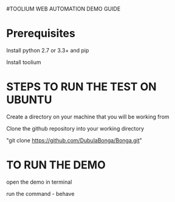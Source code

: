 #TOOLIUM WEB AUTOMATION DEMO GUIDE

Prerequisites
=============

Install python 2.7 or 3.3+ and pip

Install toolium

STEPS TO RUN THE TEST ON UBUNTU
================================

Create a directory on your machine that you will be working from

Clone the github repository into your working directory

"git clone https://github.com/DubulaBonga/Bonga.git"

TO RUN THE DEMO
================

open the demo in terminal

run the command - behave




